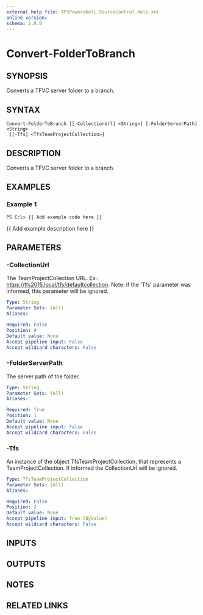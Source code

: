 ```yaml
---
external help file: TFSPowershell.SourceControl.Help.xml
online version: 
schema: 2.0.0
---
```


# Convert-FolderToBranch

## SYNOPSIS
Converts a TFVC server folder to a branch.

## SYNTAX

```
Convert-FolderToBranch [[-CollectionUrl] <String>] [-FolderServerPath] <String>
 [[-Tfs] <TfsTeamProjectCollection>]
```

## DESCRIPTION
Converts a TFVC server folder to a branch.

## EXAMPLES

### Example 1
```
PS C:\> {{ Add example code here }}
```

{{ Add example description here }}

## PARAMETERS

### -CollectionUrl
The TeamProjectCollection URL.
Ex.: https://tfs2015.local/tfs/defaultcollection. 
Note: if the 'Tfs' parameter was informed, this parameter will be ignored.

```yaml
Type: String
Parameter Sets: (All)
Aliases: 

Required: False
Position: 0
Default value: None
Accept pipeline input: False
Accept wildcard characters: False
```

### -FolderServerPath
The server path of the folder.

```yaml
Type: String
Parameter Sets: (All)
Aliases: 

Required: True
Position: 1
Default value: None
Accept pipeline input: False
Accept wildcard characters: False
```

### -Tfs
An instance of the object TfsTeamProjectCollection, that represents a TeamProjectCollection.
If informed the CollectionUrl will be ignored.

```yaml
Type: TfsTeamProjectCollection
Parameter Sets: (All)
Aliases: 

Required: False
Position: 2
Default value: None
Accept pipeline input: True (ByValue)
Accept wildcard characters: False
```

## INPUTS

## OUTPUTS

## NOTES

## RELATED LINKS

